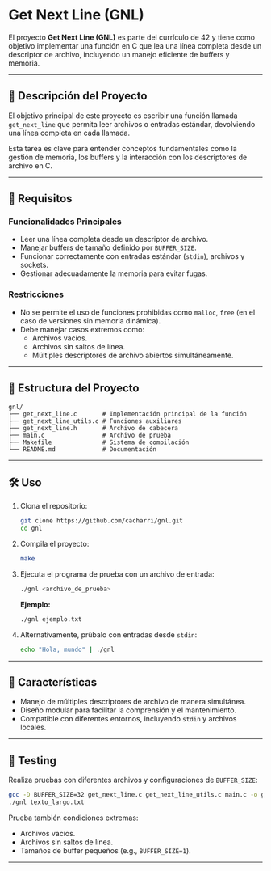 # Get Next Line (GNL)

El proyecto **Get Next Line (GNL)** es parte del currículo de 42 y tiene como objetivo implementar una función en C que lea una línea completa desde un descriptor de archivo, incluyendo un manejo eficiente de buffers y memoria.

---

## 🚀 Descripción del Proyecto

El objetivo principal de este proyecto es escribir una función llamada `get_next_line` que permita leer archivos o entradas estándar, devolviendo una línea completa en cada llamada.

Esta tarea es clave para entender conceptos fundamentales como la gestión de memoria, los buffers y la interacción con los descriptores de archivo en C.

---

## 🔧 Requisitos

### Funcionalidades Principales
- Leer una línea completa desde un descriptor de archivo.
- Manejar buffers de tamaño definido por `BUFFER_SIZE`.
- Funcionar correctamente con entradas estándar (`stdin`), archivos y sockets.
- Gestionar adecuadamente la memoria para evitar fugas.

### Restricciones
- No se permite el uso de funciones prohibidas como `malloc`, `free` (en el caso de versiones sin memoria dinámica).
- Debe manejar casos extremos como:
  - Archivos vacíos.
  - Archivos sin saltos de línea.
  - Múltiples descriptores de archivo abiertos simultáneamente.

---

## 📁 Estructura del Proyecto

```plaintext
gnl/
├── get_next_line.c       # Implementación principal de la función
├── get_next_line_utils.c # Funciones auxiliares
├── get_next_line.h       # Archivo de cabecera
├── main.c                # Archivo de prueba
├── Makefile              # Sistema de compilación
└── README.md             # Documentación
```

---

## 🛠️ Uso

1. Clona el repositorio:
   ```bash
   git clone https://github.com/cacharri/gnl.git
   cd gnl
   ```

2. Compila el proyecto:
   ```bash
   make
   ```

3. Ejecuta el programa de prueba con un archivo de entrada:
   ```bash
   ./gnl <archivo_de_prueba>
   ```

   **Ejemplo:**
   ```bash
   ./gnl ejemplo.txt
   ```

4. Alternativamente, prübalo con entradas desde `stdin`:
   ```bash
   echo "Hola, mundo" | ./gnl
   ```

---

## 🌟 Características

- Manejo de múltiples descriptores de archivo de manera simultánea.
- Diseño modular para facilitar la comprensión y el mantenimiento.
- Compatible con diferentes entornos, incluyendo `stdin` y archivos locales.

---

## 🧪 Testing

Realiza pruebas con diferentes archivos y configuraciones de `BUFFER_SIZE`:

```bash
gcc -D BUFFER_SIZE=32 get_next_line.c get_next_line_utils.c main.c -o gnl
./gnl texto_largo.txt
```

Prueba también condiciones extremas:

- Archivos vacíos.
- Archivos sin saltos de línea.
- Tamaños de buffer pequeños (e.g., `BUFFER_SIZE=1`).

---
